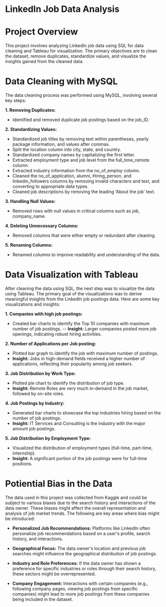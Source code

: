 # LinkedIn Job Data Analysis


# Project Overview
This project involves analyzing LinkedIn job data using SQL for data cleaning and Tableau for visualization. The primary objectives are to clean the dataset, remove duplicates, standardize values, and visualize the insights gained from the cleaned data.

# Data Cleaning with MySQL
The data cleaning process was performed using MySQL, involving several key steps:

**1. Removing Duplicates:**
- Identified and removed duplicate job postings based on the job_ID.

**2. Standardizing Values:**
- Standardized job titles by removing text within parentheses, yearly package information, and values after commas.
- Split the location column into city, state, and country.
- Standardized company names by capitalizing the first letter.
- Extracted employment type and job level from the full_time_remote column.
- Extracted industry information from the no_of_employ column.
- Cleaned the no_of_application, alumni, Hiring_person, and linkedin_followers columns by removing invalid characters and text, and converting to appropriate data types.
- Cleaned job descriptions by removing the leading 'About the job' text.
  
**3. Handling Null Values:**
- Removed rows with null values in critical columns such as job, company_name.
  
**4. Deleting Unnecessary Columns:**
- Removed columns that were either empty or redundant after cleaning.

**5. Renaming Columns:**
- Renamed columns to improve readability and understanding of the data.





# Data Visualization with Tableau

After cleaning the data using SQL, the next step was to visualize the data using Tableau. The primary goal of the visualizations was to derive meaningful insights from the LinkedIn job postings data. Here are some key visualizations and insights:

**1. Companies with high job postings:**

- Created bar charts to identify the Top 10 companies with maximum number of job postings.
-- **Insight:** Larger companies posted more job openings, indicating robust hiring activities.

**2. Number of Applications per Job posting:**

- Plotted bar graph to identify the job with maximum number of postings.
- **Insight:** Jobs in high-demand fields received a higher number of applications, reflecting their popularity among job seekers.

**3. Job Distribution by Work Type:**

- Plotted pie chart to identify the distribution of job type.
- **Insight:** Remote Roles are very much in-demand in the job market, followed by on-site roles.


**4. Job Postings by Industry:**

- Generated bar charts to showcase the top industries hiring based on the number of job postings.
- **Insight:** IT Services and Consulting is the industry with the major amount job postings.

**5. Job Distribution by Employment Type:**

- Visualized the distribution of employment types (full-time, part-time, internship).
- **Insight:** A significant portion of the job postings were for full-time positions.


# Potiential Bias in the Data

The data used in this project was collected from Kaggle and could be subject to various biases due to the search history and interactions of the data owner. These biases might affect the overall representation and analysis of job market trends. The following are key areas where bias might be introduced:

- **Personalized Job Recommendations:** Platforms like LinkedIn often personalize job recommendations based on a user's profile, search history, and interactions.

- **Geographical Focus:** The data owner's location and previous job searches might influence the geographical distribution of job postings.

- **Industry and Role Preferences:** If the data owner has shown a preference for specific industries or roles through their search history, these sectors might be overrepresented.

- **Company Engagement:**  Interactions with certain companies (e.g., following company pages, viewing job postings from specific companies) might lead to more job postings from these companies being included in the dataset.
